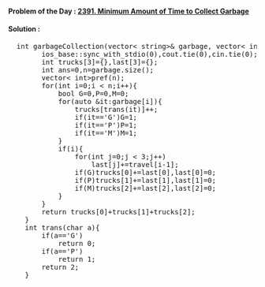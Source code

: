 #### Problem of the Day : [2391. Minimum Amount of Time to Collect Garbage](https://leetcode.com/problems/minimum-amount-of-time-to-collect-garbage/)

#### Solution :
<pre>
  int garbageCollection(vector< string>& garbage, vector< int>& travel) {
        ios_base::sync_with_stdio(0),cout.tie(0),cin.tie(0);
        int trucks[3]={},last[3]={};
        int ans=0,n=garbage.size();
        vector< int>pref(n);
        for(int i=0;i < n;i++){
            bool G=0,P=0,M=0;
            for(auto &it:garbage[i]){
                trucks[trans(it)]++;
                if(it=='G')G=1;
                if(it=='P')P=1;
                if(it=='M')M=1;
            }
            if(i){
                for(int j=0;j < 3;j++)
                    last[j]+=travel[i-1];
                if(G)trucks[0]+=last[0],last[0]=0;
                if(P)trucks[1]+=last[1],last[1]=0;
                if(M)trucks[2]+=last[2],last[2]=0;
            }
        }
        return trucks[0]+trucks[1]+trucks[2];
    }
    int trans(char a){
        if(a=='G')
            return 0;
        if(a=='P')
            return 1;
        return 2;
    }
</pre>
